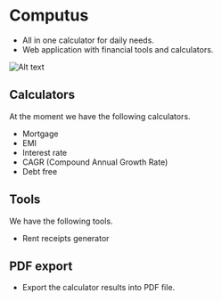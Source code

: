 # Computus

- All in one calculator for daily needs. 
- Web application with financial tools and calculators.

![Alt text](https://kumargandhi.github.io/assets/computus/screenshots/emi_calculator.png "EMI Calculator")

## Calculators
At the moment we have the following calculators.
- Mortgage
- EMI
- Interest rate
- CAGR (Compound Annual Growth Rate)
- Debt free

## Tools
We have the following tools.
- Rent receipts generator

## PDF export
- Export the calculator results into PDF file.

